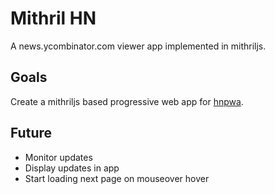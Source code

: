 
# Mithril HN

A news.ycombinator.com viewer app implemented in mithriljs.

## Goals

Create a mithriljs based progressive web app for [hnpwa](https://hnpwa.com/).

## Future

- Monitor updates
- Display updates in app
- Start loading next page on mouseover hover

